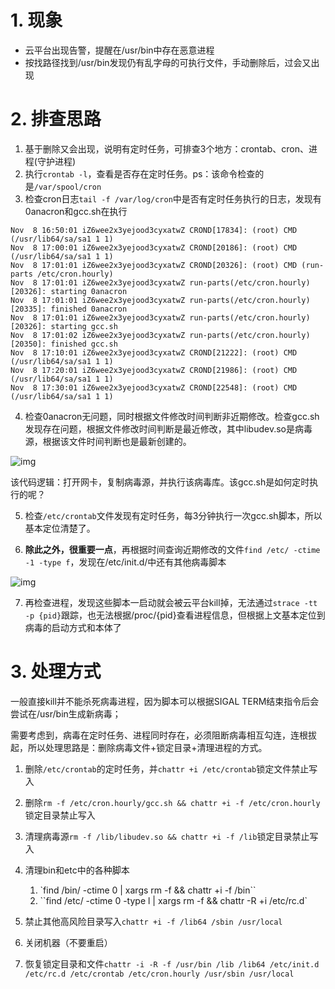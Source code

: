 # 1. 现象

- 云平台出现告警，提醒在/usr/bin中存在恶意进程
- 按找路径找到/usr/bin发现仍有乱字母的可执行文件，手动删除后，过会又出现

# 2. 排查思路

1. 基于删除又会出现，说明有定时任务，可排查3个地方：crontab、cron、进程(守护进程)
2. 执行`crontab -l`，查看是否存在定时任务。ps：该命令检查的是`/var/spool/cron`
3. 检查cron日志`tail -f /var/log/cron`中是否有定时任务执行的日志，发现有0anacron和gcc.sh在执行

```plain
Nov  8 16:50:01 iZ6wee2x3yejood3cyxatwZ CROND[17834]: (root) CMD (/usr/lib64/sa/sa1 1 1)
Nov  8 17:00:01 iZ6wee2x3yejood3cyxatwZ CROND[20186]: (root) CMD (/usr/lib64/sa/sa1 1 1)
Nov  8 17:01:01 iZ6wee2x3yejood3cyxatwZ CROND[20326]: (root) CMD (run-parts /etc/cron.hourly)
Nov  8 17:01:01 iZ6wee2x3yejood3cyxatwZ run-parts(/etc/cron.hourly)[20326]: starting 0anacron
Nov  8 17:01:01 iZ6wee2x3yejood3cyxatwZ run-parts(/etc/cron.hourly)[20335]: finished 0anacron
Nov  8 17:01:01 iZ6wee2x3yejood3cyxatwZ run-parts(/etc/cron.hourly)[20326]: starting gcc.sh
Nov  8 17:01:02 iZ6wee2x3yejood3cyxatwZ run-parts(/etc/cron.hourly)[20350]: finished gcc.sh
Nov  8 17:10:01 iZ6wee2x3yejood3cyxatwZ CROND[21222]: (root) CMD (/usr/lib64/sa/sa1 1 1)
Nov  8 17:20:01 iZ6wee2x3yejood3cyxatwZ CROND[21986]: (root) CMD (/usr/lib64/sa/sa1 1 1)
Nov  8 17:30:01 iZ6wee2x3yejood3cyxatwZ CROND[22548]: (root) CMD (/usr/lib64/sa/sa1 1 1)
```

4. 检查0anacron无问题，同时根据文件修改时间判断非近期修改。检查gcc.sh发现存在问题，根据文件修改时间判断是最近修改，其中libudev.so是病毒源，根据该文件时间判断也是最新创建的。

![img](/Users/zhangchenxue/CodeProject/njzcx/ChenXueBlog/操作系统/images/Linux病毒排查/1699436492729-52848156-db2b-4937-90fe-d690a719882e.png)

该代码逻辑：打开网卡，复制病毒源，并执行该病毒库。该gcc.sh是如何定时执行的呢？

5. 检查`/etc/crontab`文件发现有定时任务，每3分钟执行一次gcc.sh脚本，所以基本定位清楚了。

6. **除此之外，很重要一点**，再根据时间查询近期修改的文件`find /etc/ -ctime -1 -type f`，发现在/etc/init.d/中还有其他病毒脚本

![img](/Users/zhangchenxue/CodeProject/njzcx/ChenXueBlog/操作系统/images/Linux病毒排查/1699436828506-788f5d30-7fb9-4093-8ac9-2d1fedb29d9b.png)

7. 再检查进程，发现这些脚本一启动就会被云平台kill掉，无法通过`strace -tt -p {pid}`跟踪，也无法根据/proc/{pid}查看进程信息，但根据上文基本定位到病毒的启动方式和本体了

# 3. 处理方式

一般直接kill并不能杀死病毒进程，因为脚本可以根据SIGAL TERM结束指令后会尝试在/usr/bin生成新病毒；

需要考虑到，病毒在定时任务、进程同时存在，必须阻断病毒相互勾连，连根拔起，所以处理思路是：删除病毒文件+锁定目录+清理进程的方式。

1. 删除`/etc/crontab`的定时任务，并`chattr +i /etc/crontab`锁定文件禁止写入
2. 删除`rm -f /etc/cron.hourly/gcc.sh && chattr +i -f /etc/cron.hourly`锁定目录禁止写入
3. 清理病毒源`rm -f /lib/libudev.so && chattr +i -f /lib`锁定目录禁止写入
4. 清理bin和etc中的各种脚本
   1. `find /bin/ -ctime 0 | xargs rm -f && chattr +i -f /bin``
   2. ``find /etc/ -ctime 0 -type l | xargs rm -f && chattr -R +i /etc/rc.d`

5. 禁止其他高风险目录写入`chattr +i -f /lib64 /sbin /usr/local`
6. 关闭机器（不要重启）
7. 恢复锁定目录和文件`chattr -i -R -f /usr/bin /lib /lib64 /etc/init.d /etc/rc.d /etc/crontab /etc/cron.hourly /usr/sbin /usr/local`
